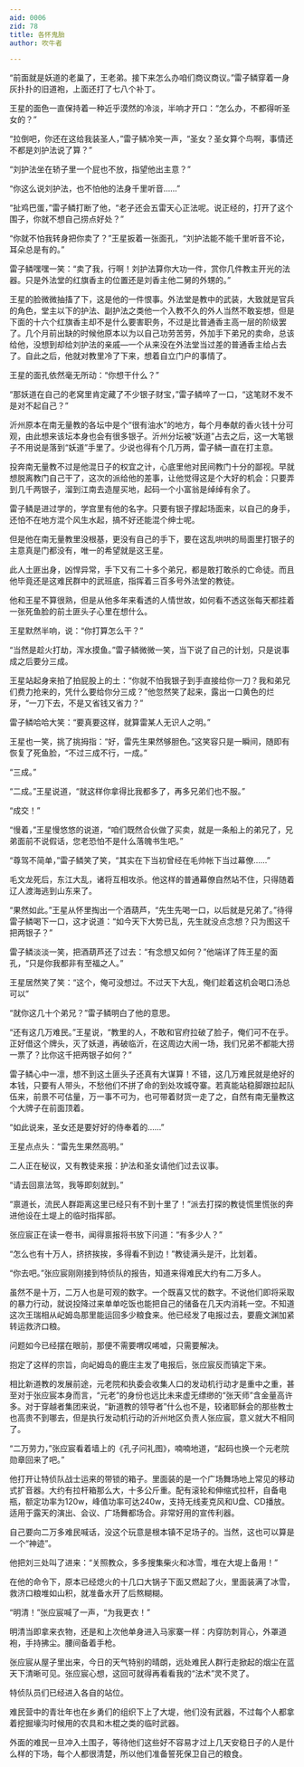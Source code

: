 ```yaml
---
aid: 0006
zid: 78
title: 各怀鬼胎
author: 吹牛者

---
```




  “前面就是妖道的老巢了，王老弟。接下来怎么办咱们商议商议。”雷子鳞穿着一身灰扑扑的旧道袍，上面还打了七八个补丁。

  王星的面色一直保持着一种近乎漠然的冷淡，半响才开口：“怎么办，不都得听圣女的？”

  “拉倒吧，你还在这给我装圣人，”雷子鳞冷笑一声，“圣女？圣女算个鸟啊，事情还不都是刘护法说了算？”

  “刘护法坐在轿子里一个屁也不放，指望他出主意？”

  “你这么说刘护法，也不怕他的法身千里听音……”

  “扯鸡巴蛋，”雷子鳞打断了他，“老子还会五雷天心正法呢。说正经的，打开了这个围子，你就不想自己捞点好处？”

  “你就不怕我转身把你卖了？”王星扳着一张面孔，“刘护法能不能千里听音不论，耳朵总是有的。”

  雷子鳞嘿嘿一笑：“卖了我，行啊！刘护法算你大功一件，赏你几件教主开光的法器。只是外法堂的红旗香主的位置还是刘香主他二舅的外甥的。”

  王星的脸微微抽搐了下，这是他的一件恨事。外法堂是教中的武装，大致就是官兵的角色，堂主以下的护法、副护法之类他一个入教不久的外人当然不敢妄想，但是下面的十六个红旗香主却不是什么要害职务，不过是比普通香主高一层的阶级罢了。几个月前出缺的时候他原本以为以自己功劳苦劳，外加手下弟兄的卖命，总该给他，没想到却给刘护法的亲戚—一个从来没在外法堂当过差的普通香主给占去了。自此之后，他就对教里冷了下来，想着自立门户的事情了。

  王星的面孔依然毫无所动：“你想干什么？”

  “那妖道在自己的老窝里肯定藏了不少银子财宝，”雷子鳞啐了一口，“这笔财不发不是对不起自己？”

  沂州原本在南无量教的各坛中是个“很有油水”的地方，每个月奉献的香火钱十分可观，由此想来该坛本身也会有很多银子。沂州分坛被“妖道”占去之后，这一大笔银子不用说是落到“妖道”手里了。少说也得有个几万两，雷子鳞一直在打主意。

  投奔南无量教不过是他混日子的权宜之计，心底里他对民间教门十分的鄙视。早就想脱离教门自己干了，这次的派给他的差事，让他觉得这是个大好的机会：只要弄到几千两银子，溜到江南去造屋买地，起码一个小富翁是绰绰有余了。

  雷子鳞是进过学的，学宫里有他的名字。只要有银子撑起场面来，以自己的身手，还怕不在地方混个风生水起，搞不好还能混个绅士呢。

  但是他在南无量教里没根基，更没有自己的手下，要在这乱哄哄的局面里打银子的主意真是门都没有，唯一的希望就是这王星。

  此人土匪出身，凶悍异常，手下又有二十多个弟兄，都是敢打敢杀的亡命徒。而且他毕竟还是这难民群中的武班底，指挥着三百多号外法堂的教徒。

  他和王星不算很熟，但是从他多年来看透的人情世故，如何看不透这张每天都挂着一张死鱼脸的前土匪头子心里在想什么。

  王星默然半响，说：“你打算怎么干？”

  “当然是趁火打劫，浑水摸鱼。”雷子鳞微微一笑，当下说了自己的计划，只是说事成之后要分三成。

  王星站起身来拍了拍屁股上的土：“你就不怕我银子到手直接给你一刀？我和弟兄们费力抢来的，凭什么要给你分三成？”他忽然笑了起来，露出一口黄色的烂牙，“一刀下去，不是又省钱又省力？”

  雷子鳞哈哈大笑：“要真要这样，就算雷某人无识人之明。”

  王星也一笑，挑了挑拇指：“好，雷先生果然够胆色。”这笑容只是一瞬间，随即有恢复了死鱼脸，“不过三成不行，一成。”

  “三成。”

  “二成。”王星说道，“就这样你拿得比我都多了，再多兄弟们也不服。”

  “成交！”

  “慢着，”王星慢悠悠的说道，“咱们既然合伙做了买卖，就是一条船上的弟兄了，兄弟面前不说假话，您老恐怕不是什么落魄书生吧。”

  “尊驾不简单，”雷子鳞笑了笑，“其实在下当初曾经在毛帅帐下当过幕僚……”

  毛文龙死后，东江大乱，诸将互相攻杀。他这样的普通幕僚自然站不住，只得随着辽人渡海逃到山东来了。

  “果然如此。”王星从怀里掏出一个酒葫芦，“先生先喝一口，以后就是兄弟了。”待得雷子鳞喝下一口，这才说道：“如今天下大势已乱，先生就没点念想？只为图这千把两银子？”

  雷子鳞淡淡一笑，把酒葫芦还了过去：“有念想又如何？”他端详了阵王星的面孔，“只是你我都非有至福之人。”

  王星居然笑了笑：“这个，俺可没想过。不过天下大乱，俺们趁着这机会喝口汤总可以”

  “就你这几十个弟兄？”雷子鳞明白了他的意思。

  “还有这几万难民。”王星说，“教里的人，不敢和官府拉破了脸子，俺们可不在乎。正好借这个牌头，灭了妖道，再破临沂，在这周边大闹一场，我们兄弟不都能大捞一票了？比你这千把两银子如何？”

  雷子鳞心中一凛，想不到这土匪头子还真有大谋算！不错，这几万难民就是绝好的本钱，只要有人带头，不愁他们不拼了命的到处攻城夺寨。若真能站稳脚跟拉起队伍来，前景不可估量，万一事不可为，也可带着财货一走了之，自然有南无量教这个大牌子在前面顶着。

  “如此说来，圣女还是要好好的侍奉着的……”

  王星点点头：“雷先生果然高明。”

  二人正在秘议，又有教徒来报：护法和圣女请他们过去议事。

  “请去回禀法驾，我等即刻就到。”

  “禀道长，流民人群距离这里已经只有不到十里了！”派去打探的教徒慌里慌张的奔进他设在土堤上的临时指挥部。

  张应宸正在读一卷书，闻得禀报将书放下问道：“有多少人？”

  “怎么也有十万人，挤挤挨挨，多得看不到边！”教徒满头是汗，比划着。

  “你去吧。”张应宸刚刚接到特侦队的报告，知道来得难民大约有二万多人。

  虽然不是十万，二万人也是可观的数字。一个既喜又忧的数字。不说他们即将采取的暴力行动，就说投降过来单单吃饭也能把自己的储备在几天内消耗一空。不知道这次王瑞相从屺姆岛那里能运回多少粮食来。他已经发了电报过去，要鹿文渊加紧转运救济口粮。

  问题如今已经摆在眼前，那便不需要喟叹唏嘘，只需要解决。

  抱定了这样的宗旨，向屺姆岛的鹿庄主发了电报后，张应宸反而镇定下来。

  相比新道教的发展前途，元老院和执委会收集人口的发动机行动才是重中之重，甚至对于张应宸本身而言，“元老”的身份也远比未来虚无缥缈的“张天师”含金量高许多。对于穿越者集团来说，“新道教的领导者”什么也不是，较诸耶稣会的那些教士也高贵不到哪去，但是执行发动机行动的沂州地区负责人张应宸，意义就大不相同了。

  “二万劳力，”张应宸看着墙上的《孔子问礼图》，喃喃地道，“起码也换一个元老院勋章回来了吧。”

  他打开让特侦队战士运来的带锁的箱子。里面装的是一个广场舞场地上常见的移动式扩音器。大约有拉杆箱那么大，十多公斤重。配有滚轮和伸缩式拉杆，自备电瓶，额定功率为120w，峰值功率可达240w，支持无线麦克风和U盘、CD播放。适用于露天的演出、会议、广场舞都场合。非常好用的宣传利器。

  自己要向二万多难民喊话，没这个玩意是根本镇不足场子的。当然，这也可以算是一个“神迹”。

  他把刘三处叫了进来：“关照教众，多多搜集柴火和冰雪，堆在大堤上备用！”

  在他的命令下，原本已经熄火的十几口大锅子下面又燃起了火，里面装满了冰雪，救济口粮堆如山积，就准备水开了后熬糊糊。

  “明清！”张应宸喊了一声，“为我更衣！”

  明清当即拿来衣物，还是和上次他单身进入马家寨一样：内穿防刺背心，外罩道袍，手持拂尘。腰间备着手枪。

  张应宸从屋子里出来，今日的天气特别的晴朗，远处难民人群行走掀起的烟尘在蓝天下清晰可见。张应宸心想，这回可就得再看看我的“法术”灵不灵了。

  特侦队员们已经进入各自的站位。

  难民营中的青壮年也在乡勇们的组织下上了大堤，他们没有武器，不过每个人都拿着挖掘壕沟时候用的农具和木棍之类的临时武器。

  外面的难民一旦冲入土围子，等待他们这些好不容易才过上几天安稳日子的人是什么样的下场，每个人都很清楚，所以他们准备誓死保卫自己的粮食。



